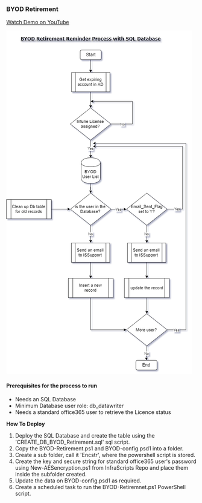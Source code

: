 ### BYOD Retirement  
[Watch Demo on YouTube](https://youtu.be/xBoinVvhEoY)  

![FlowChart](/images/ByodRetire.png)  
#### Prerequisites for the process to run
* Needs an SQL Database
* Minimum Database user role: db_datawriter
* Needs a standard office365 user to retrieve the Licence status

__How To Deploy__
1. Deploy the SQL Database and create the table using the 'CREATE_DB_BYOD_Retirement.sql' sql script.
2. Copy the BYOD-Retirement.ps1 and BYOD-config.psd1 into a folder.
3. Create a sub folder, call it 'Encstr', where the powershell script is stored.
4. Create the key and secure string for standard office365 user's password using New-AESencryption.ps1 from InfraScripts Repo and place them inside the subfolder created.
5. Update the data on BYOD-config.psd1 as required.
6. Create a scheduled task to run the BYOD-Retiremnet.ps1 PowerShell script.
